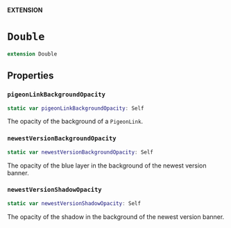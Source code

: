 **EXTENSION**

# `Double`
```swift
extension Double
```

## Properties
### `pigeonLinkBackgroundOpacity`

```swift
static var pigeonLinkBackgroundOpacity: Self
```

The opacity of the background of a ``PigeonLink``.

### `newestVersionBackgroundOpacity`

```swift
static var newestVersionBackgroundOpacity: Self
```

The opacity of the blue layer in the background of the newest version banner.

### `newestVersionShadowOpacity`

```swift
static var newestVersionShadowOpacity: Self
```

The opacity of the shadow in the background of the newest version banner.
